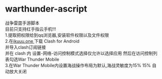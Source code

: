 # warthunder-ascript  
战争雷霆手游脚本 \
目前只支持红手指云手机!!!\
1.提取把权限给到qq浏览器,安装软件权限以及文件权限\
2.在[ikuuu.one
](https://ikuuu.one/)下载 Clash for Android \
并导入clash订阅链接\
并在 clash 内 设置-网络-访问控制模式选择仅允许以选择应用 然后在访问控制列表勾选War Thunder Mobile\
3.在War Thunder Mobile内设置海战操作布局为默认,海战灵敏度为15% 15% 自动放大关闭


